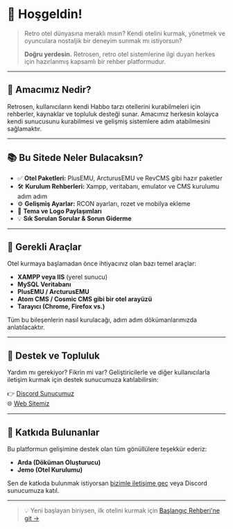 # 👋 Hoşgeldin!

> Retro otel dünyasına meraklı mısın? Kendi otelini kurmak, yönetmek ve oyunculara nostaljik bir deneyim sunmak mı istiyorsun?
> 
> **Doğru yerdesin.** Retrosen, retro otel sistemlerine ilgi duyan herkes için hazırlanmış kapsamlı bir rehber platformudur.

---

## 🧭 Amacımız Nedir?

Retrosen, kullanıcıların kendi Habbo tarzı otellerini kurabilmeleri için rehberler, kaynaklar ve topluluk desteği sunar. 
Amacımız herkesin kolayca kendi sunucusunu kurabilmesi ve gelişmiş sistemlere adım atabilmesini sağlamaktır.

---

## 📚 Bu Sitede Neler Bulacaksın?

- ✅ **Otel Paketleri:** PlusEMU, ArcturusEMU ve RevCMS gibi hazır paketler
- 🛠️ **Kurulum Rehberleri:** Xampp, veritabanı, emulator ve CMS kurulumu adım adım
- ⚙️ **Gelişmiş Ayarlar:** RCON ayarları, rozet ve mobilya ekleme
- 🎨 **Tema ve Logo Paylaşımları**
- 💡 **Sık Sorulan Sorular & Sorun Giderme**

---

## 🧰 Gerekli Araçlar

Otel kurmaya başlamadan önce ihtiyacınız olan bazı temel araçlar:

- **XAMPP veya IIS** (yerel sunucu)
- **MySQL Veritabanı**
- **PlusEMU / ArcturusEMU**
- **Atom CMS / Cosmic CMS gibi bir otel arayüzü**
- **Tarayıcı (Chrome, Firefox vs.)**

Tüm bu bileşenlerin nasıl kurulacağı, adım adım dökümanlarımızda anlatılacaktır.

---

## 💬 Destek ve Topluluk

Yardım mı gerekiyor? Fikrin mi var? Geliştiricilerle ve diğer kullanıcılarla iletişim kurmak için destek sunucumuza katılabilirsin:

👉 [Discord Sunucumuz](https://discord.gg/YgeZNjc2ef)  
🌐 [Web Sitemiz](https://www.retrosen.biz)

---

## 🙌 Katkıda Bulunanlar

Bu platformun gelişimine destek olan tüm gönüllülere teşekkür ederiz:

- **Arda (Döküman Oluşturucu)**
- **Jemo (Otel Kurulumu)**

Sen de katkıda bulunmak istiyorsan [bizimle iletişime geç](mailto:senretro@gmail.com) veya Discord sunucumuza katıl.

---

> 💡 Yeni başlayan biriysen, ilk otelini kurmak için [Başlangıç Rehberi'ne git →](./baslangic-rehberi.md)

